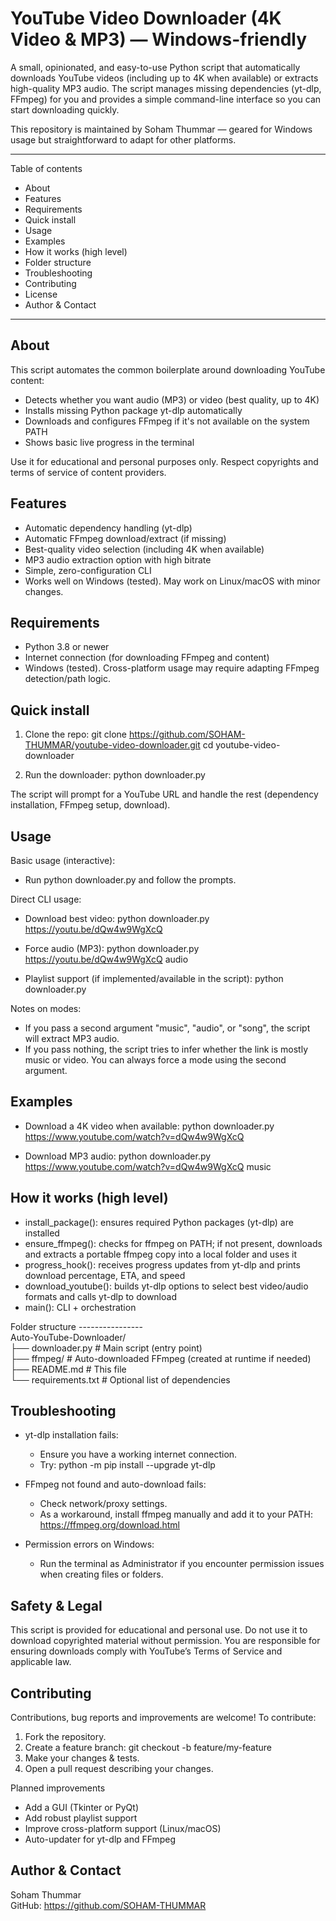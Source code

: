 # YouTube Video Downloader (4K Video & MP3) — Windows-friendly

A small, opinionated, and easy-to-use Python script that automatically downloads YouTube videos (including up to 4K when available) or extracts high-quality MP3 audio. The script manages missing dependencies (yt-dlp, FFmpeg) for you and provides a simple command-line interface so you can start downloading quickly.

This repository is maintained by Soham Thummar — geared for Windows usage but straightforward to adapt for other platforms.

---

Table of contents
- About
- Features
- Requirements
- Quick install
- Usage
- Examples
- How it works (high level)
- Folder structure
- Troubleshooting
- Contributing
- License
- Author & Contact

---

About
-----
This script automates the common boilerplate around downloading YouTube content:
- Detects whether you want audio (MP3) or video (best quality, up to 4K)
- Installs missing Python package yt-dlp automatically
- Downloads and configures FFmpeg if it's not available on the system PATH
- Shows basic live progress in the terminal

Use it for educational and personal purposes only. Respect copyrights and terms of service of content providers.

Features
--------
- Automatic dependency handling (yt-dlp)
- Automatic FFmpeg download/extract (if missing)
- Best-quality video selection (including 4K when available)
- MP3 audio extraction option with high bitrate
- Simple, zero-configuration CLI
- Works well on Windows (tested). May work on Linux/macOS with minor changes.

Requirements
------------
- Python 3.8 or newer
- Internet connection (for downloading FFmpeg and content)
- Windows (tested). Cross-platform usage may require adapting FFmpeg detection/path logic.

Quick install
-------------
1. Clone the repo:
   git clone https://github.com/SOHAM-THUMMAR/youtube-video-downloader.git
   cd youtube-video-downloader

2. Run the downloader:
   python downloader.py

The script will prompt for a YouTube URL and handle the rest (dependency installation, FFmpeg setup, download).

Usage
-----
Basic usage (interactive):
- Run python downloader.py and follow the prompts.

Direct CLI usage:
- Download best video:
  python downloader.py https://youtu.be/dQw4w9WgXcQ

- Force audio (MP3):
  python downloader.py https://youtu.be/dQw4w9WgXcQ audio

- Playlist support (if implemented/available in the script):
  python downloader.py <playlist-url>

Notes on modes:
- If you pass a second argument "music", "audio", or "song", the script will extract MP3 audio.
- If you pass nothing, the script tries to infer whether the link is mostly music or video. You can always force a mode using the second argument.

Examples
--------
- Download a 4K video when available:
  python downloader.py https://www.youtube.com/watch?v=dQw4w9WgXcQ

- Download MP3 audio:
  python downloader.py https://www.youtube.com/watch?v=dQw4w9WgXcQ music

How it works (high level)
-------------------------
- install_package(): ensures required Python packages (yt-dlp) are installed
- ensure_ffmpeg(): checks for ffmpeg on PATH; if not present, downloads and extracts a portable ffmpeg copy into a local folder and uses it
- progress_hook(): receives progress updates from yt-dlp and prints download percentage, ETA, and speed
- download_youtube(): builds yt-dlp options to select best video/audio formats and calls yt-dlp to download
- main(): CLI + orchestration

Folder structure
----------------<br>
Auto-YouTube-Downloader/<br>
├── downloader.py        # Main script (entry point)<br>
├── ffmpeg/              # Auto-downloaded FFmpeg (created at runtime if needed)<br>
├── README.md            # This file<br>
└── requirements.txt     # Optional list of dependencies<br>

Troubleshooting
---------------
- yt-dlp installation fails:
  - Ensure you have a working internet connection.
  - Try: python -m pip install --upgrade yt-dlp

- FFmpeg not found and auto-download fails:
  - Check network/proxy settings.
  - As a workaround, install ffmpeg manually and add it to your PATH: https://ffmpeg.org/download.html

- Permission errors on Windows:
  - Run the terminal as Administrator if you encounter permission issues when creating files or folders.

Safety & Legal
--------------
This script is provided for educational and personal use. Do not use it to download copyrighted material without permission. You are responsible for ensuring downloads comply with YouTube’s Terms of Service and applicable law.

Contributing
------------
Contributions, bug reports and improvements are welcome! To contribute:
1. Fork the repository.
2. Create a feature branch: git checkout -b feature/my-feature
3. Make your changes & tests.
4. Open a pull request describing your changes.

Planned improvements
- Add a GUI (Tkinter or PyQt)
- Add robust playlist support
- Improve cross-platform support (Linux/macOS)
- Auto-updater for yt-dlp and FFmpeg

Author & Contact
----------------
Soham Thummar  
GitHub: https://github.com/SOHAM-THUMMAR

